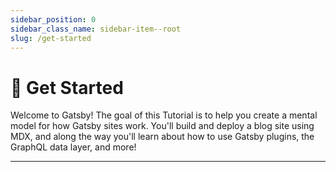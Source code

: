 ```yaml
---
sidebar_position: 0
sidebar_class_name: sidebar-item--root
slug: /get-started
---
```


# 🚀 Get Started

Welcome to Gatsby! The goal of this Tutorial is to help you create a mental model for how Gatsby sites work. You'll build and deploy a blog site using MDX, and along the way you'll learn about how to use Gatsby plugins, the GraphQL data layer, and more!

---
